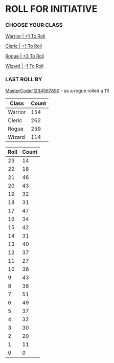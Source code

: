 # ROLL FOR INITIATIVE
### CHOOSE YOUR CLASS

[Warrior | +1 To Roll](https://github.com/benjaminsampica/benjaminsampica/issues/new?title=roll%7Cwarrior&body=Just+click+%27Submit+new+issue%27.)

[Cleric | +1 To Roll](https://github.com/benjaminsampica/benjaminsampica/issues/new?title=roll%7Ccleric&body=Just+click+%27Submit+new+issue%27.)

[Rogue | +3 To Roll](https://github.com/benjaminsampica/benjaminsampica/issues/new?title=roll%7Crogue&body=Just+click+%27Submit+new+issue%27.)

[Wizard | -1 To Roll](https://github.com/benjaminsampica/benjaminsampica/issues/new?title=roll%7Cwizard&body=Just+click+%27Submit+new+issue%27.)
### LAST ROLL BY
[MasterCoder1234567890](https://www.github.com/MasterCoder1234567890) - as a rogue rolled a 11!

|Class|Count|
|-|-|
|Warrior|154|
|Cleric|262|
|Rogue|259|
|Wizard|114|

|Roll|Count|
|-|-|
|23|14
|22|18
|21|46
|20|43
|19|32
|18|31
|17|47
|16|34
|15|42
|14|31
|13|40
|12|37
|11|27
|10|36
|9|43
|8|38
|7|51
|6|49
|5|37
|4|32
|3|30
|2|20
|1|11
|0|0
